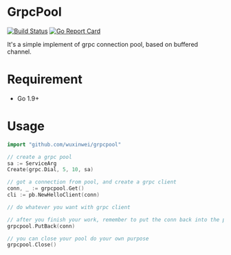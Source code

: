 # GrpcPool
[![Build Status](https://travis-ci.org/wuxinwei/grpcpool.svg?branch=v1.0.2)](https://travis-ci.org/wuxinwei/grpcpool)
[![Go Report Card](https://goreportcard.com/badge/github.com/wuxinwei/grpcpool)](https://goreportcard.com/report/github.com/wuxinwei/grpcpool)


It's a simple implement of grpc connection pool, based on buffered channel.

# Requirement
- Go 1.9+

# Usage

```go
import "github.com/wuxinwei/grpcpool"

// create a grpc pool
sa := ServiceArg
Create(grpc.Dial, 5, 10, sa)

// got a connection from pool, and create a grpc client
conn, _ := grpcpool.Get()
cli := pb.NewHelloClient(conn)

// do whatever you want with grpc client

// after you finish your work, remember to put the conn back into the pool
grpcpool.PutBack(conn)

// you can close your pool do your own purpose
grpcpool.Close()
```
